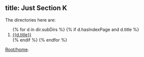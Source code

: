 title: Just Section K
---

<p>
The directories here are:
<ol>
{% for d in dir.subDirs %}
{% if d.hasIndexPage and d.title %}
<li>
<a href="{{link(d)}}">{{d.title}}</a>
</li>
{% endif %}
{% endfor %}
</ol>
</p>

<a href="..">Root/home</a>.
